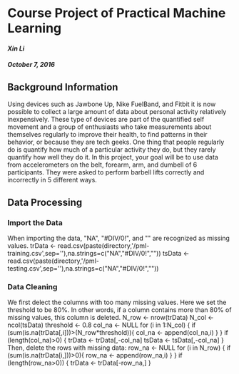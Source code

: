 # Course Project of Practical Machine Learning
#### _**Xin Li**_
#### _**October 7, 2016**_ 
## Background Information 
Using devices such as Jawbone Up, Nike FuelBand, and Fitbit it is now possible to collect a large amount of data about personal activity relatively inexpensively. These type of devices are part of the quantified self movement and a group of enthusiasts who take measurements about themselves regularly to improve their health, to find patterns in their behavior, or because they are tech geeks. One thing that people regularly do is quantify how much of a particular activity they do, but they rarely quantify how well they do it. In this project, your goal will be to use data from accelerometers on the belt, forearm, arm, and dumbell of 6 participants. They were asked to perform barbell lifts correctly and incorrectly in 5 different ways.
## Data Processing
### Import the Data
When importing the data, "NA", "#DIV/0!", and "" are recognized as missing values.
	trData <- read.csv(paste(directory,'/pml-training.csv',sep=''),na.strings=c("NA","#DIV/0!",""))
	tsData <- read.csv(paste(directory,'/pml-testing.csv',sep=''),na.strings=c("NA","#DIV/0!",""))
### Data Cleaning
We first delect the columns with too many missing values. Here we set the threshold to be 80%. In other words, if a column contains more than 80% of missing values, this column is deleted.
N_row <- nrow(trData)
N_col <- ncol(tsData)
threshold <- 0.8
col_na <- NULL
for (i in 1:N_col) {
	if (sum(is.na(trData[,i]))>(N_row*threshold)){
		col_na <- append(col_na,i)
	}
}
if (length(col_na)>0) {
	trData <- trData[,-col_na]
	tsData <- tsData[,-col_na]
}
Then, delete the rows with missing data:
row_na <- NULL
for (i in N_row) {
	if (sum(is.na(trData[i,]))>0){
		row_na <- append(row_na,i)
	}
}
if (length(row_na>0)) {
	trData <- trData[-row_na,]
}
